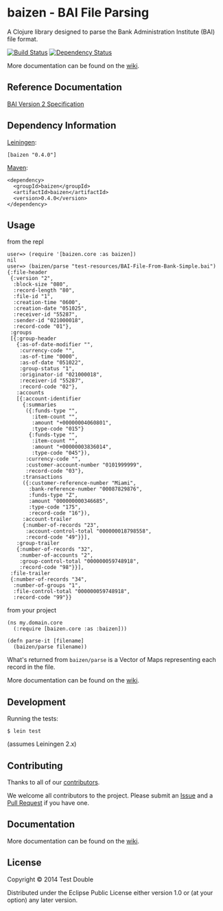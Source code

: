 # baizen - BAI File Parsing

A Clojure library designed to parse the Bank Administration Institute (BAI) file format.

[![Build Status](https://travis-ci.org/testdouble/baizen.png?branch=master)](https://travis-ci.org/testdouble/baizen)
[![Dependency Status](https://www.versioneye.com/user/projects/52fcfed1ec1375683f00013a/badge.png)](https://www.versioneye.com/user/projects/52fcfed1ec1375683f00013a)

More documentation can be found on the [wiki](https://github.com/testdouble/baizen/wiki).

## Reference Documentation

[BAI Version 2 Specification](http://www.bai.org/Libraries/Site-General-Downloads/Cash_Management_2005.sflb.ashx)

## Dependency Information

[Leiningen](https://github.com/technomancy/leiningen/):

```
[baizen "0.4.0"]
```

[Maven](http://maven.apache.org/):

```
<dependency>
  <groupId>baizen</groupId>
  <artifactId>baizen</artifactId>
  <version>0.4.0</version>
</dependency>
```

## Usage

from the repl

```
user=> (require '[baizen.core :as baizen])
nil
user=> (baizen/parse "test-resources/BAI-File-From-Bank-Simple.bai")
{:file-header
 {:version "2",
  :block-size "080",
  :record-length "80",
  :file-id "1",
  :creation-time "0600",
  :creation-date "051025",
  :receiver-id "55287",
  :sender-id "021000018",
  :record-code "01"},
 :groups
 [{:group-header
   {:as-of-date-modifier "",
    :currency-code "",
    :as-of-time "0000",
    :as-of-date "051022",
    :group-status "1",
    :originator-id "021000018",
    :receiver-id "55287",
    :record-code "02"},
   :accounts
   [{:account-identifier
     {:summaries
      ({:funds-type "",
        :item-count "",
        :amount "+00000004060801",
        :type-code "015"}
       {:funds-type "",
        :item-count "",
        :amount "+00000003836014",
        :type-code "045"}),
      :currency-code "",
      :customer-account-number "0101999999",
      :record-code "03"},
     :transactions
     ({:customer-reference-number "Miami",
       :bank-reference-number "00087829876",
       :funds-type "Z",
       :amount "000000000346685",
       :type-code "175",
       :record-code "16"}),
     :account-trailer
     {:number-of-records "23",
      :account-control-total "000000018798558",
      :record-code "49"}}],
   :group-trailer
   {:number-of-records "32",
    :number-of-accounts "2",
    :group-control-total "000000059748918",
    :record-code "98"}}],
 :file-trailer
 {:number-of-records "34",
  :number-of-groups "1",
  :file-control-total "000000059748918",
  :record-code "99"}}
```

from your project

```
(ns my.domain.core
  (:require [baizen.core :as :baizen]))
  
(defn parse-it [filename]
  (baizen/parse filename))
```

What's returned from `baizen/parse` is a Vector of Maps representing
each record in the file.

More documentation can be found on the
[wiki](https://github.com/testdouble/baizen/wiki).

## Development

Running the tests:

```
$ lein test
```

(assumes Leiningen 2.x)

## Contributing

Thanks to all of our [contributors](https://github.com/testdouble/baizen/graphs/contributors).

We welcome all contributors to the project. Please submit an [Issue](https://github.com/testdouble/baizen/issues)
and a [Pull Request](https://github.com/testdouble/baizen/pulls) if you have one.

## Documentation

More documentation can be found on the [wiki](https://github.com/testdouble/baizen/wiki).

## License

Copyright © 2014 Test Double

Distributed under the Eclipse Public License either version 1.0 or (at
your option) any later version.
